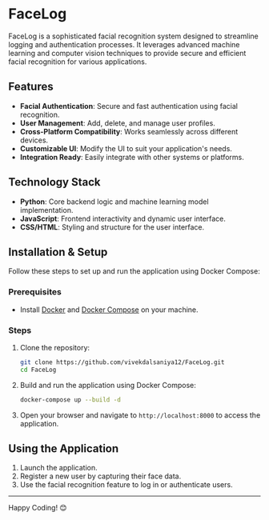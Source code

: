 
# FaceLog

FaceLog is a sophisticated facial recognition system designed to streamline logging and authentication processes. It leverages advanced machine learning and computer vision techniques to provide secure and efficient facial recognition for various applications.

## Features

- **Facial Authentication**: Secure and fast authentication using facial recognition.
- **User Management**: Add, delete, and manage user profiles.
- **Cross-Platform Compatibility**: Works seamlessly across different devices.
- **Customizable UI**: Modify the UI to suit your application's needs.
- **Integration Ready**: Easily integrate with other systems or platforms.

## Technology Stack

- **Python**: Core backend logic and machine learning model implementation.
- **JavaScript**: Frontend interactivity and dynamic user interface.
- **CSS/HTML**: Styling and structure for the user interface.

## Installation & Setup

Follow these steps to set up and run the application using Docker Compose:

### Prerequisites

- Install [Docker](https://docs.docker.com/get-docker/) and [Docker Compose](https://docs.docker.com/compose/install/) on your machine.

### Steps

1. Clone the repository:

   ```bash
   git clone https://github.com/vivekdalsaniya12/FaceLog.git
   cd FaceLog
   ```

2. Build and run the application using Docker Compose:

   ```bash
   docker-compose up --build -d
   ```

3. Open your browser and navigate to `http://localhost:8000` to access the application.

## Using the Application

1. Launch the application.
2. Register a new user by capturing their face data.
3. Use the facial recognition feature to log in or authenticate users.



---

Happy Coding! 😊

